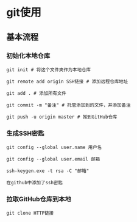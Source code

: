 # git使用

## 基本流程

### 初始化本地仓库

```
git init # 将这个文件夹作为本地仓库

git remote add origin SSH链接 # 添加远程仓库地址

git add . # 添加所有文件

git commit -m "备注" # 托管添加到的文件，并添加备注

git push -u origin master # 推到GitHub仓库
```

### 生成SSH密匙

```
git config --global user.name 用户名

git config --global user.email 邮箱

ssh-keygen.exe -t rsa -C "邮箱"

在github中添加了ssh密匙
```

### 拉取GitHub仓库到本地

```
git clone HTTP链接
```

